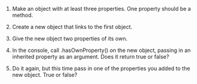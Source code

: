 1. Make an object with at least three properties. One property should be a method.

1. Create a new object that links to the first object.

1. Give the new object two properties of its own.

1. In the console, call .hasOwnProperty() on the new object, passing in an inherited property as an argument. Does it return true or false?

1. Do it again, but this time pass in one of the properties you added to the new object. True or false?
